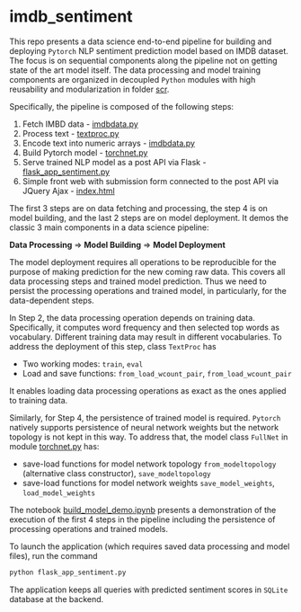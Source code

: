 # imdb_sentiment

This repo presents a data science end-to-end pipeline for building and deploying `Pytorch` NLP sentiment prediction model based on IMDB dataset. The focus is on sequential components along the pipeline not on getting state of the art model itself. The data processing and model training components are organized in decoupled `Python` modules with high reusability and modularization in folder [scr](src).

Specifically, the pipeline is composed of the following steps:

1. Fetch IMBD data - [imdbdata.py](src/imdbdata.py)
2. Process text - [textproc.py](src/textproc.py)
3. Encode text into numeric arrays - [imdbdata.py](src/imdbdata.py)
4. Build Pytorch model - [torchnet.py](src/torchnet.py)
5. Serve trained NLP model as a post API via Flask - [flask_app_sentiment.py](flask_app_sentiment.py)
6. Simple front web with submission form connected to the post API via JQuery Ajax - [index.html](templates/index.html)

The first 3 steps are on data fetching and processing, the step 4 is on model building, and the last 2 steps are on model deployment. It demos the classic 3 main components in a data science pipeline:

**Data Processing** => **Model Building** => **Model Deployment**

The model deployment requires all operations to be reproducible for the purpose of making prediction for the new coming raw data. This covers all data processing steps and trained model prediction. Thus we need to persist the processing operations and trained model, in particularly, for the data-dependent steps.

In Step 2, the data processing operation depends on training data. Specifically, it computes word frequency and then selected top words as vocabulary. Different training data may result in different vocabularies. To address the deployment of this step, class `TextProc` has

- Two working modes: `train`, `eval`
- Load and save functions:  `from_load_wcount_pair`, `from_load_wcount_pair`

It enables loading data processing operations as exact as the ones applied to training data.

Similarly, for Step 4, the persistence of trained model is required. `Pytorch` natively supports persistence of neural network weights but the network topology is not kept in this way. To address that, the model class `FullNet` in module [torchnet.py](src/torchnet.py) has:
- save-load functions for model network topology `from_modeltopology` (alternative class constructor), `save_modeltopology`
- save-load functions for model network weights `save_model_weights`, `load_model_weights`

The notebook [build_model_demo.ipynb](build_model_demo.ipynb) presents a demonstration of the execution of the first 4 steps in the pipeline including the persistence of processing operations and trained models.

To launch the application (which requires saved data processing and model files), run the command

```python
python flask_app_sentiment.py
```
The application keeps all queries with predicted sentiment scores in `SQLite` database at the backend.

